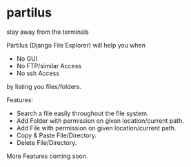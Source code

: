 partilus
========

stay away from the terminals

Partilus (Django File Explorer) will help you when 
* No GUI
* No FTP/similar Access
* No ssh Access

by listing you files/folders.

Features:
* Search a file easily throughout the file system.
* Add Folder with permission on given location/current path.
* Add File with permission on given location/current path.
* Copy & Paste File/Directory.
* Delete File/Directory.

More Features coming soon.

